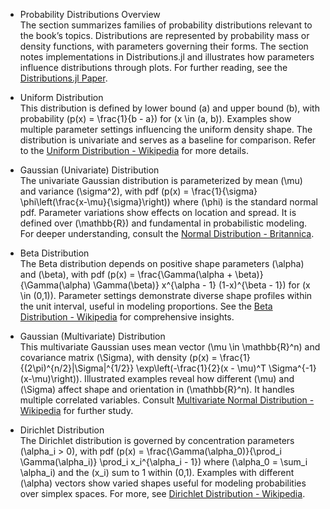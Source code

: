- Probability Distributions Overview  
  The section summarizes families of probability distributions relevant to the book’s topics. Distributions are represented by probability mass or density functions, with parameters governing their forms. The section notes implementations in Distributions.jl and illustrates how parameters influence distributions through plots. For further reading, see the [Distributions.jl Paper](https://arxiv.org/abs/1907.08611).

- Uniform Distribution  
  This distribution is defined by lower bound \(a\) and upper bound \(b\), with probability \(p(x) = \frac{1}{b - a}\) for \(x \in (a, b)\). Examples show multiple parameter settings influencing the uniform density shape. The distribution is univariate and serves as a baseline for comparison. Refer to the [Uniform Distribution - Wikipedia](https://en.wikipedia.org/wiki/Uniform_distribution_(continuous)) for more details.

- Gaussian (Univariate) Distribution  
  The univariate Gaussian distribution is parameterized by mean \(\mu\) and variance \(\sigma^2\), with pdf \(p(x) = \frac{1}{\sigma} \phi\left(\frac{x-\mu}{\sigma}\right)\) where \(\phi\) is the standard normal pdf. Parameter variations show effects on location and spread. It is defined over \(\mathbb{R}\) and fundamental in probabilistic modeling. For deeper understanding, consult the [Normal Distribution - Britannica](https://www.britannica.com/science/normal-distribution).

- Beta Distribution  
  The Beta distribution depends on positive shape parameters \(\alpha\) and \(\beta\), with pdf \(p(x) = \frac{\Gamma(\alpha + \beta)}{\Gamma(\alpha) \Gamma(\beta)} x^{\alpha - 1} (1-x)^{\beta - 1}\) for \(x \in (0,1)\). Parameter settings demonstrate diverse shape profiles within the unit interval, useful in modeling proportions. See the [Beta Distribution - Wikipedia](https://en.wikipedia.org/wiki/Beta_distribution) for comprehensive insights.

- Gaussian (Multivariate) Distribution  
  This multivariate Gaussian uses mean vector \(\mu \in \mathbb{R}^n\) and covariance matrix \(\Sigma\), with density \(p(x) = \frac{1}{(2\pi)^{n/2}|\Sigma|^{1/2}} \exp\left(-\frac{1}{2}(x - \mu)^T \Sigma^{-1} (x-\mu)\right)\). Illustrated examples reveal how different \(\mu\) and \(\Sigma\) affect shape and orientation in \(\mathbb{R}^n\). It handles multiple correlated variables. Consult [Multivariate Normal Distribution - Wikipedia](https://en.wikipedia.org/wiki/Multivariate_normal_distribution) for further study.

- Dirichlet Distribution  
  The Dirichlet distribution is governed by concentration parameters \(\alpha_i > 0\), with pdf \(p(x) = \frac{\Gamma(\alpha_0)}{\prod_i \Gamma(\alpha_i)} \prod_i x_i^{\alpha_i - 1}\) where \(\alpha_0 = \sum_i \alpha_i\) and the \(x_i\) sum to 1 within (0,1). Examples with different \(\alpha\) vectors show varied shapes useful for modeling probabilities over simplex spaces. For more, see [Dirichlet Distribution - Wikipedia](https://en.wikipedia.org/wiki/Dirichlet_distribution).
